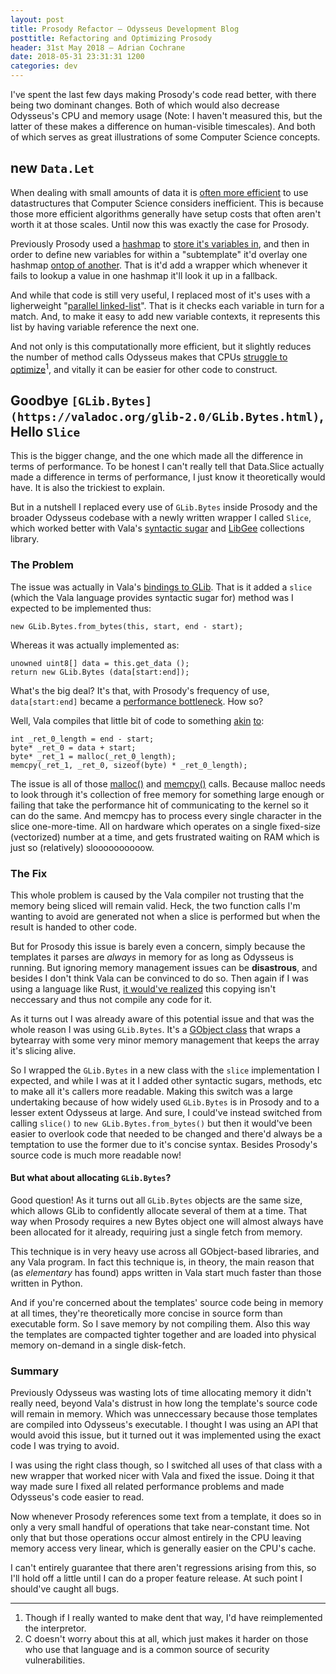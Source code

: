 ```yaml
---
layout: post
title: Prosody Refactor — Odysseus Development Blog
posttitle: Refactoring and Optimizing Prosody
header: 31st May 2018 — Adrian Cochrane
date: 2018-05-31 23:31:31 1200
categories: dev
---
```


I've spent the last few days making Prosody's code read better, with there being two dominant changes. Both of which would also decrease Odysseus's CPU and memory usage (Note: I haven't measured this, but the latter of these makes a difference on human-visible timescales). And both of which serves as great illustrations of some Computer Science concepts.

## new `Data.Let`
When dealing with small amounts of data it is [often more efficient](https://trac.webkit.org/browser/webkit/trunk/Source/WTF/wtf/BubbleSort.h#L31) to use datastructures that Computer Science considers inefficient. This is because those more efficient algorithms generally have setup costs that often aren't worth it at those scales. Until now this was exactly the case for Prosody.

Previously Prosody used a [hashmap](https://webkit.org/blog/6/hashtables-part-1/) to [store it's variables in](https://github.com/alcinnz/Odysseus/blob/931027dd14211ba7d9d3d1d62d1ec1a53cd53a70/src/Services/Prosody/data.vala#L227), and then in order to define new variables for within a "subtemplate" it'd overlay one hashmap [ontop of another](https://github.com/alcinnz/Odysseus/blob/931027dd14211ba7d9d3d1d62d1ec1a53cd53a70/src/Services/Prosody/data.vala#L285). That is it'd add a wrapper which whenever it fails to lookup a value in one hashmap it'll look it up in a fallback.

And while that code is still very useful, I replaced most of it's uses with a ligherweight "[parallel linked-list](https://github.com/alcinnz/Odysseus/blob/931027dd14211ba7d9d3d1d62d1ec1a53cd53a70/src/Services/Prosody/data.vala#L364)". That is it checks each variable in turn for a match. And, to make it easy to add new variable contexts, it represents this list by having variable reference the next one.

And not only is this computationally more efficient, but it slightly reduces the number of method calls Odysseus makes that CPUs [struggle to optimize](https://webkit.org/blog/189/announcing-squirrelfish/)<sup title="Though if I really wanted to make dent that way, I'd have reimplemented the interpretor.">1</sup>, and vitally it can be easier for other code to construct.

## Goodbye `[GLib.Bytes](https://valadoc.org/glib-2.0/GLib.Bytes.html)`, Hello `Slice`
This is the bigger change, and the one which made all the difference in terms of performance. To be honest I can't really tell that Data.Slice actually made a difference in terms of performance, I just know it theoretically would have. It is also the trickiest to explain.

But in a nutshell I replaced every use of `GLib.Bytes` inside Prosody and the broader Odysseus codebase with a newly written wrapper I called `Slice`, which worked better with Vala's [syntactic sugar](https://www.syntacticsugar.org/) and [LibGee](https://valadoc.org/gee-0.8/Gee.html) collections library.

### The Problem
The issue was actually in Vala's [bindings to GLib](https://gitlab.gnome.org/GNOME/vala/blob/90b7a26ed6d74cc2d2371ffd4108ebad3b8bc98d/vapi/glib-2.0.vapi#L5028). That is it added a `slice` (which the Vala language provides syntactic sugar for) method was I expected to be implemented thus:

    new GLib.Bytes.from_bytes(this, start, end - start);

Whereas it was actually implemented as:

    unowned uint8[] data = this.get_data ();
    return new GLib.Bytes (data[start:end]);

What's the big deal? It's that, with Prosody's frequency of use, `data[start:end]` became a [performance bottleneck](https://www.apicasystems.com/blog/5-common-performance-bottlenecks/). How so?

Well, Vala compiles that little bit of code to something [akin](https://gitlab.gnome.org/GNOME/vala/blob/90b7a26ed6d74cc2d2371ffd4108ebad3b8bc98d/codegen/valaccodearraymodule.vala#L193) [to](https://gitlab.gnome.org/GNOME/vala/blob/90b7a26ed6d74cc2d2371ffd4108ebad3b8bc98d/codegen/valaccodearraymodule.vala#L419):

    int _ret_0_length = end - start;
    byte* _ret_0 = data + start;
    byte* _ret_1 = malloc(_ret_0_length);
    memcpy(_ret_1, _ret_0, sizeof(byte) * _ret_0_length);

The issue is all of those [malloc()](https://sourceware.org/git/?p=glibc.git;a=blob;f=malloc/malloc.c;h=96149549758dd424f5c08bed3b7ed1259d5d5664;hb=HEAD#l44) and [memcpy()](https://sourceware.org/git/?p=glibc.git;a=blob;f=sysdeps/i386/memcpy.S;h=0f8719087c33e018ec4bba45254900494b1db25c;hb=HEAD#l56) calls. Because malloc needs to look through it's collection of free memory for something large enough or failing that take the performance hit of communicating to the kernel so it can do the same. And memcpy has to process every single character in the slice one-more-time. All on hardware which operates on a single fixed-size (vectorized) number at a time, and gets frustrated waiting on RAM which is just so (relatively) sloooooooooow.

### The Fix
This whole problem is caused by the Vala compiler not trusting that the memory being sliced will remain valid. Heck, the two function calls I'm wanting to avoid are generated not when a slice is performed but when the result is handed to other code.

But for Prosody this issue is barely even a concern, simply because the templates it parses are *always* in memory for as long as Odysseus is running. But ignoring memory management issues can be **disastrous**, and besides I don't think Vala can be convinced to do so. Then again if I was using a language like Rust, [it would've realized](https://doc.rust-lang.org/book/second-edition/ch10-03-lifetime-syntax.html) this copying isn't neccessary and thus not compile any code for it.

As it turns out I was already aware of this potential issue and that was the whole reason I was using `GLib.Bytes`. It's a [GObject class](https://developer.gnome.org/gobject/stable/chapter-gobject.html) that wraps a bytearray with some very minor memory management that keeps the array it's slicing alive.

So I wrapped the `GLib.Bytes` in a new class with the `slice` implementation I expected, and while I was at it I added other syntactic sugars, methods, etc to make all it's callers more readable. Making this switch was a large undertaking because of how widely used `GLib.Bytes` is in Prosody and to a lesser extent Odysseus at large. And sure, I could've instead switched from calling `slice()` to `new GLib.Bytes.from_bytes()` but then it would've been easier to overlook code that needed to be changed and there'd always be a temptation to use the former due to it's concise syntax. Besides Prosody's source code is much more readable now!

#### But what about allocating `GLib.Bytes`?
Good question! As it turns out all `GLib.Bytes` objects are the same size, which allows GLib to confidently allocate several of them at a time. That way when Prosody requires a new Bytes object one will almost always have been allocated for it already, requiring just a single fetch from memory.

This technique is in very heavy use across all GObject-based libraries, and any Vala program. In fact this technique is, in theory, the main reason that (as *elementary* has found) apps written in Vala start much faster than those written in Python.

And if you're concerned about the templates' source code being in memory at all times, they're theoretically more concise in source form than executable form. So I save memory by not compiling them. Also this way the templates are compacted tighter together and are loaded into physical memory on-demand in a single disk-fetch. 

### Summary
Previously Odysseus was wasting lots of time allocating memory it didn't really need, beyond Vala's distrust in how long the template's source code will remain in memory. Which was unneccessary because those templates are compiled into Odysseus's executable. I thought I was using an API that would avoid this issue, but it turned out it was implemented using the exact code I was trying to avoid.

I was using the right class though, so I switched all uses of that class with a new wrapper that worked nicer with Vala and fixed the issue. Doing it that way made sure I fixed all related performance problems and made Odysseus's code easier to read.

Now whenever Prosody references some text from a template, it does so in only a very small handful of operations that take near-constant time. Not only that but those operations occur almost entirely in the CPU leaving memory access very linear, which is generally easier on the CPU's cache.

I can't entirely guarantee that there aren't regressions arising from this, so I'll hold off a little until I can do a proper feature release. At such point I should've caught all bugs.

---

1. Though if I really wanted to make dent that way, I'd have reimplemented the interpretor.
2. C doesn't worry about this at all, which just makes it harder on those who use that language and is a common source of security vulnerabilities.
